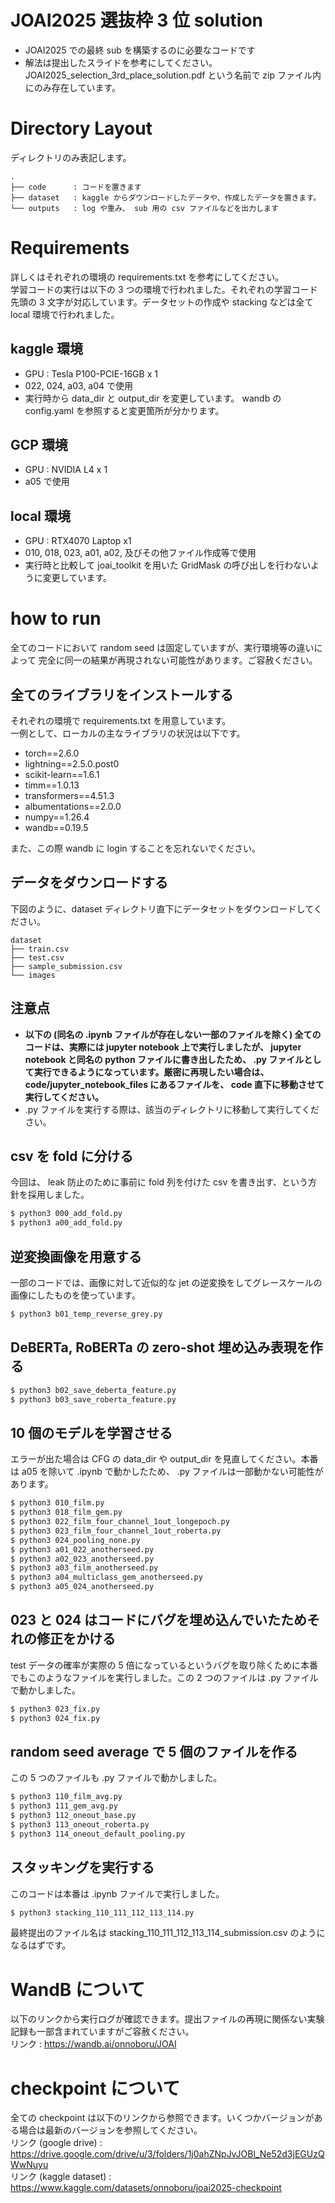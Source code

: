 # JOAI2025 選抜枠 3 位 solution
- JOAI2025 での最終 sub を構築するのに必要なコードです
- 解法は提出したスライドを参考にしてください。 JOAI2025_selection_3rd_place_solution.pdf という名前で zip ファイル内にのみ存在しています。

# Directory Layout
ディレクトリのみ表記します。
```
.
├── code      : コードを置きます
├── dataset   : kaggle からダウンロードしたデータや、作成したデータを置きます。
└── outputs   : log や重み、 sub 用の csv ファイルなどを出力します

```

# Requirements
詳しくはそれぞれの環境の requirements.txt を参考にしてください。  
学習コードの実行は以下の 3 つの環境で行われました。それぞれの学習コード先頭の 3 文字が対応しています。データセットの作成や stacking などは全て local 環境で行われました。
## kaggle 環境
- GPU : Tesla P100-PCIE-16GB x 1
- 022, 024, a03, a04 で使用
- 実行時から data_dir と output_dir を変更しています。 wandb の config.yaml を参照すると変更箇所が分かります。

## GCP 環境
- GPU : NVIDIA L4 x 1
- a05 で使用

## local 環境
- GPU : RTX4070 Laptop x1
- 010, 018, 023, a01, a02, 及びその他ファイル作成等で使用
- 実行時と比較して joai_toolkit を用いた GridMask の呼び出しを行わないように変更しています。

# how to run
全てのコードにおいて random seed は固定していますが、実行環境等の違いによって 完全に同一の結果が再現されない可能性があります。ご容赦ください。 
## 全てのライブラリをインストールする
それぞれの環境で requirements.txt を用意しています。  
一例として、ローカルの主なライブラリの状況は以下です。
- torch==2.6.0
- lightning==2.5.0.post0
- scikit-learn==1.6.1
- timm==1.0.13
- transformers==4.51.3
- albumentations==2.0.0
- numpy==1.26.4
- wandb==0.19.5

また、この際 wandb に login することを忘れないでください。
## データをダウンロードする
下図のように、dataset ディレクトリ直下にデータセットをダウンロードしてください。  
```
dataset
├── train.csv
├── test.csv
├── sample_submission.csv
└── images

```

## 注意点
- **以下の (同名の .ipynb ファイルが存在しない一部のファイルを除く) 全てのコードは、実際には jupyter notebook 上で実行しましたが、 jupyter notebook と同名の python ファイルに書き出したため、 .py ファイルとして実行できるようになっています。厳密に再現したい場合は、 code/jupyter_notebook_files にあるファイルを、 code 直下に移動させて実行してください。**
- .py ファイルを実行する際は、該当のディレクトリに移動して実行してください。  
## csv を fold に分ける

今回は、 leak 防止のために事前に fold 列を付けた csv を書き出す、という方針を採用しました。  
```sh
$ python3 000_add_fold.py
$ python3 a00_add_fold.py
```

## 逆変換画像を用意する
一部のコードでは、画像に対して近似的な jet の逆変換をしてグレースケールの画像にしたものを使っています。  
```sh
$ python3 b01_temp_reverse_grey.py
```
## DeBERTa, RoBERTa の zero-shot 埋め込み表現を作る
```sh
$ python3 b02_save_deberta_feature.py
$ python3 b03_save_roberta_feature.py
```

## 10 個のモデルを学習させる
エラーが出た場合は CFG の data_dir や output_dir を見直してください。本番は a05 を除いて .ipynb で動かしたため、 .py ファイルは一部動かない可能性があります。
```sh
$ python3 010_film.py
$ python3 018_film_gem.py
$ python3 022_film_four_channel_1out_longepoch.py
$ python3 023_film_four_channel_1out_roberta.py
$ python3 024_pooling_none.py
$ python3 a01_022_anotherseed.py
$ python3 a02_023_anotherseed.py
$ python3 a03_film_anotherseed.py
$ python3 a04_multiclass_gem_anotherseed.py
$ python3 a05_024_anotherseed.py
```
## 023 と 024 はコードにバグを埋め込んでいたためそれの修正をかける
test データの確率が実際の 5 倍になっているというバグを取り除くために本番でもこのようなファイルを実行しました。この 2 つのファイルは .py ファイルで動かしました。
```sh
$ python3 023_fix.py
$ python3 024_fix.py
```

## random seed average で 5 個のファイルを作る
この 5 つのファイルも .py ファイルで動かしました。
```sh
$ python3 110_film_avg.py
$ python3 111_gem_avg.py
$ python3 112_oneout_base.py
$ python3 113_oneout_roberta.py
$ python3 114_oneout_default_pooling.py
```

## スタッキングを実行する
このコードは本番は .ipynb ファイルで実行しました。
```sh
$ python3 stacking_110_111_112_113_114.py
```
最終提出のファイル名は stacking_110_111_112_113_114_submission.csv のようになるはずです。


# WandB について
以下のリンクから実行ログが確認できます。提出ファイルの再現に関係ない実験記録も一部含まれていますがご容赦ください。  
リンク : https://wandb.ai/onnoboru/JOAI
# checkpoint について 
全ての checkpoint は以下のリンクから参照できます。いくつかバージョンがある場合は最新のバージョンを参照してください。  
リンク (google drive) : https://drive.google.com/drive/u/3/folders/1j0ahZNpJvJOBl_Ne52d3jEGUzQWwNuyu  
リンク (kaggle dataset) : https://www.kaggle.com/datasets/onnoboru/joai2025-checkpoint

